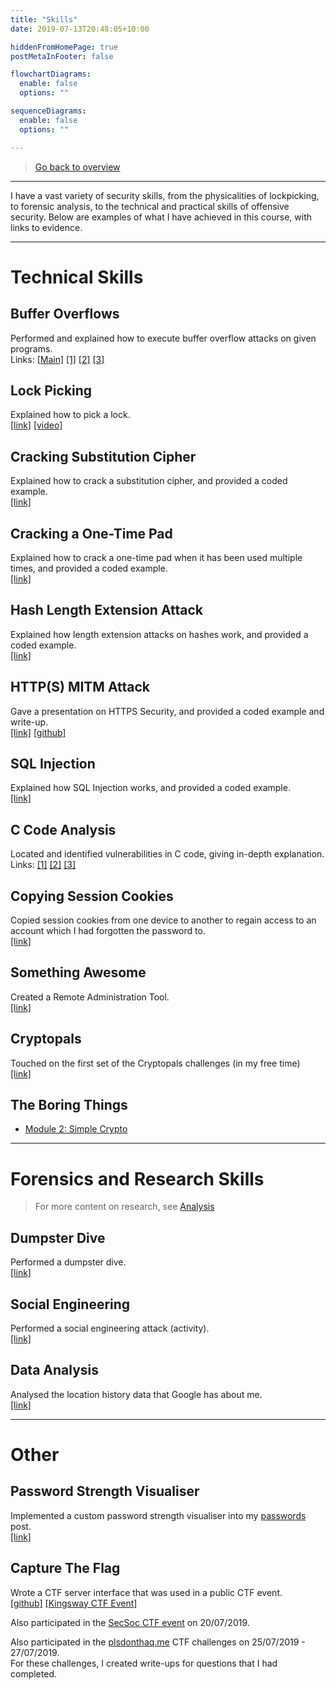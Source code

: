 ```yaml
---
title: "Skills"
date: 2019-07-13T20:48:05+10:00

hiddenFromHomePage: true
postMetaInFooter: false

flowchartDiagrams:
  enable: false
  options: ""

sequenceDiagrams: 
  enable: false
  options: ""

---
```


> [Go back to overview](../)

---

I have a vast variety of security skills, from the physicalities of lockpicking, to forensic analysis, to the technical and practical skills of offensive security. Below are examples of what I have achieved in this course, with links to evidence.

---

# Technical Skills

## Buffer Overflows

Performed and explained how to execute buffer overflow attacks on given programs.  
Links: [[Main]](../../buffer-overflows) [[1]](../../buffer-overflow-01) [[2]](../../buffer-overflow-02) [[3]](../../buffer-overflow-03)  

## Lock Picking

Explained how to pick a lock.  
[[link]](../../attacking-locks) [[video]](../ptpj5ytlAz1ypltvz_720.mp4)

## Cracking Substitution Cipher

Explained how to crack a substitution cipher, and provided a coded example.  
[[link]](../../golf-balls)

## Cracking a One-Time Pad

Explained how to crack a one-time pad when it has been used multiple times, and provided a coded example.  
[[link]](../../one-time-pads)

## Hash Length Extension Attack

Explained how length extension attacks on hashes work, and provided a coded example.  
[[link]](../../hashes##length-extension-attacks)

## HTTP(S) MITM Attack

Gave a presentation on HTTPS Security, and provided a coded example and write-up.  
[[link]](../../lightning-talk-http-https-security) [[github]](https://github.com/featherbear/UNSW-CompClub2019Summer-SecurityWorkshop/tree/master/http_mitm)

## SQL Injection

Explained how SQL Injection works, and provided a coded example.  
[[link]](../../website-security#sql-injection)

## C Code Analysis

Located and identified vulnerabilities in C code, giving in-depth explanation.  
Links: [[1]](../whats-wrong-with-the-code-01) [[2]](../whats-wrong-with-the-code-02) [[3]](../whats-wrong-with-the-code-03)

## Copying Session Cookies

Copied session cookies from one device to another to regain access to an account which I had forgotten the password to.  
[[link]](../../openlearning-security)

## Something Awesome

Created a Remote Administration Tool.  
[[link]](../something-awesome)

## Cryptopals

Touched on the first set of the Cryptopals challenges (in my free time)  
[[link]](../../cryptopals)

## The Boring Things

* [Module 2: Simple Crypto](../../module_2_simple_crypto)

---

# Forensics and Research Skills

> For more content on research, see [Analysis](../analysis)

## Dumpster Dive

Performed a dumpster dive.  
[[link]](../../dumpster-dive)

## Social Engineering

Performed a social engineering attack (activity).  
[[link]](../../social-engineering-puppylove)

## Data Analysis

Analysed the location history data that Google has about me.  
[[link]](../../where-you-at/)


---

# Other

## Password Strength Visualiser

Implemented a custom password strength visualiser into my [passwords](../../passwords#try-it-out) post.  
[[link]](../../passwords#try-it-out)

## Capture The Flag

Wrote a CTF server interface that was used in a public CTF event.  
[[github]](https://github.com/featherbear/UNSW-CompClub2019Summer-CTF) [[Kingsway CTF Event]](https://yiw404.tumblr.com/post/186017987604/went-to-a-community-ctf-event-recently-the-server)

Also participated in the [SecSoc CTF event](../../secsoc-ctf) on 20/07/2019.

Also participated in the [plsdonthaq.me](../../plsdonthaq.me) CTF challenges on 25/07/2019 - 27/07/2019.  
For these challenges, I created write-ups for questions that I had completed.
